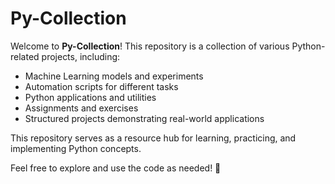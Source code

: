 # Py-Collection

Welcome to **Py-Collection**! This repository is a collection of various Python-related projects, including:

- Machine Learning models and experiments
- Automation scripts for different tasks
- Python applications and utilities
- Assignments and exercises
- Structured projects demonstrating real-world applications

This repository serves as a resource hub for learning, practicing, and implementing Python concepts.

Feel free to explore and use the code as needed! 🚀